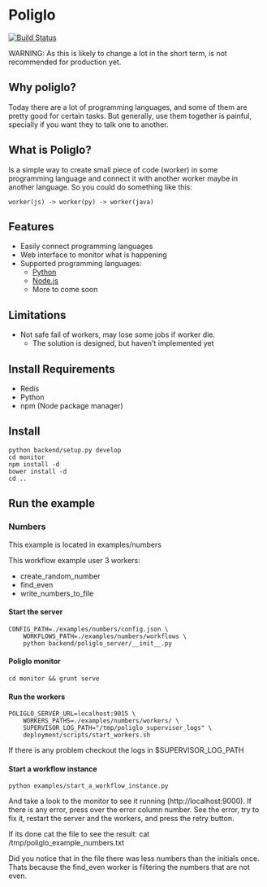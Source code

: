 Poliglo
=======
[![Build Status](https://travis-ci.org/dperezrada/poliglo.svg?branch=master)](https://travis-ci.org/dperezrada/poliglo)


WARNING: As this is likely to change a lot in the short term, is not recommended for production yet.

## Why poliglo?
Today there are a lot of programming languages, and some of them are pretty good for certain tasks.
But generally, use them together is painful, specially if you want they to talk one to another.
## What is Poliglo?
Is a simple way to create small piece of code (worker) in some programming language and connect it with another worker maybe in another language. So you could do something like this:

    worker(js) -> worker(py) -> worker(java)

## Features
+ Easily connect programming languages
+ Web interface to monitor what is happening
+ Supported programming languages:
    * [Python](https://github.com/dperezrada/poliglo-py "Poliglo-py")
    * [Node.js](https://github.com/dperezrada/poliglo-js "Poliglo-js")
    * More to come soon

## Limitations
+ Not safe fail of workers, may lose some jobs if worker die.
    * The solution is designed, but haven't implemented yet

## Install Requirements
 * Redis
 * Python
 * npm (Node package manager)

## Install
    python backend/setup.py develop
    cd monitor
    npm install -d
    bower install -d
    cd ..


## Run the example
### Numbers
This example is located in
    examples/numbers

This workflow example user 3 workers:
+ create_random_number
+ find_even
+ write_numbers_to_file

#### Start the server
    CONFIG_PATH=./examples/numbers/config.json \
        WORKFLOWS_PATH=./examples/numbers/workflows \
        python backend/poliglo_server/__init__.py
#### Poliglo monitor
    cd monitor && grunt serve

#### Run the workers
    POLIGLO_SERVER_URL=localhost:9015 \
        WORKERS_PATHS=./examples/numbers/workers/ \
        SUPERVISOR_LOG_PATH="/tmp/poliglo_supervisor_logs" \
        deployment/scripts/start_workers.sh

If there is any problem checkout the logs in $SUPERVISOR_LOG_PATH

#### Start a workflow instance
    python examples/start_a_workflow_instance.py

And take a look to the monitor to see it running (http://localhost:9000).
If there is any error, press over the error column number. See the error, try to fix it, restart the server and the workers, and press the retry button.

If its done cat the file to see the result:
cat /tmp/poliglo_example_numbers.txt

Did you notice that in the file there was less numbers than the initials once. Thats because the find_even worker is filtering the numbers that are not even.






